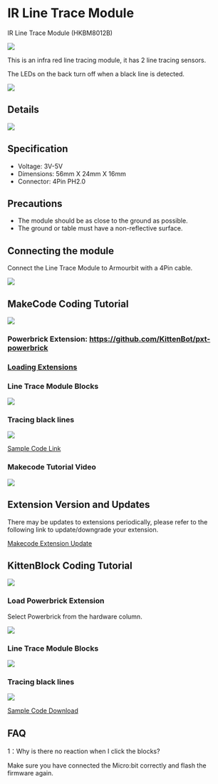 # IR Line Trace Module

IR Line Trace Module (HKBM8012B)

![](./images/07_03.png)

This is an infra red line tracing module, it has 2 line tracing sensors.

The LEDs on the back turn off when a black line is detected.

![](./images/IMG_2570.GIF)

## Details

![](./images/07_01.png)

## Specification

- Voltage: 3V-5V
- Dimensions: 56mm X 24mm X 16mm
- Connector: 4Pin PH2.0

## Precautions

- The module should be as close to the ground as possible.
- The ground or table must have a non-reflective surface.

## Connecting the module

Connect the Line Trace Module to Armourbit with a 4Pin cable.

![](./images/linefollow_wire.png)

## MakeCode Coding Tutorial

![](./images/mcbanner.png)

### Powerbrick Extension: https://github.com/KittenBot/pxt-powerbrick

### [Loading Extensions](../../Makecode/powerBrickMC)

### Line Trace Module Blocks

![](./images/linefollowblocks.png)

### Tracing black lines

![](./images/linefollow.png)

[Sample Code Link](https://makecode.microbit.org/_3tj8kdf8jhft)

### Makecode Tutorial Video

[![](./images/irtut.png)](https://www.youtube.com/watch?v=BT1TUlmbMm8)

## Extension Version and Updates

There may be updates to extensions periodically, please refer to the following link to update/downgrade your extension.

[Makecode Extension Update](../../../Makecode/makecode_extensionUpdate)

## KittenBlock Coding Tutorial

![](./images/kbbanner.png)

### Load Powerbrick Extension

Select Powerbrick from the hardware column.

![](./kbimages/addextension.png)

### Line Trace Module Blocks

![](./kbimages/kblinetraceblocks.png)

### Tracing black lines

![](./kbimages/kblinetrace.png)

[Sample Code Download](https://bit.ly/PowberbrickM5_01sb3)

## FAQ

1：Why is there no reaction when I click the blocks?

Make sure you have connected the Micro:bit correctly and flash the firmware again.
